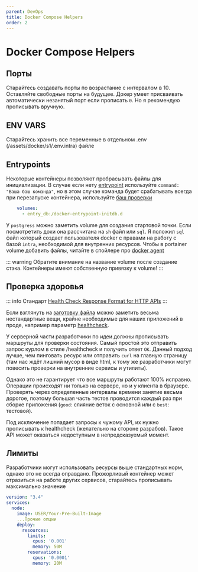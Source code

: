 ```yaml
---
parent: DevOps
title: Docker Compose Helpers
order: 2
---
```


# Docker Compose Helpers

## Порты

Старайтесь создавать порты по возрастание с интервалом в 10. Оставляйте свободные порты на
будущее. Докер умеет присваивать автоматически незанятый порт если прописать `0`. Но я
рекомендую прописывать вручную.

## ENV VARS

Старайтесь хранить все переменные в отдельном .env (/assets/docker/s1/.env.intra) файле

## Entrypoints

Некоторые контейнеры позволяют пробрасывать файлы для инициализации.
В случае если
нету [entrypoint](https://stackoverflow.com/questions/52942913/docker-compose-docker-entrypoint)
используйте `command: "Ваша баш команда"`, но в этом случае
команда будет срабатывать всегда при перезапуске контейнера,
используйте [баш проверки](https://sentry.io/answers/determine-whether-a-file-exists-or-not-in-bash/)

```yaml
    volumes:
      - entry_db:/docker-entrypoint-initdb.d

```

У `postgress` можно заметить volume для создания стартовой точки. Если посмотретить доки она
рассчитана на `sh` файл или `sql`. Я положил `sql` файл который создает пользователя docker с
правами на работу с базой `intra`, необходимой для внутренних ресурсов. Чтобы в portainer
volume добавить файлы, читайте в спойлере про [docker agent](/docs/02_devops/portainer.html)

::: warning
Обратите внимание на название volume после создание стэка. Контейнеры имеют собственную привязку к
volume!
:::

## Проверка здоровья

::: info
Стандарт [Health Check Response Format for HTTP APIs](https://inadarei.github.io/rfc-healthcheck/)
:::

Если взглянуть на [заготовку файла](/assets/docker/s1/docker-compose.yml)
можно заметить весьма нестандартные вещи, крайне необходимые для наших приложений в проде,
например параметр [healthcheck](https://dotsandbrackets.com/docker-health-check-ru/).

У серверной части разработчики по идеи должны прописывать маршруты для проверки состояния. Самый
простой
это отправить запрос курлом в стиле /healthcheck и получить ответ `OK`.
Данный подход лучше, чем пинговать ресурс или отправить `curl` на главную страницу (там нас ждёт
лишний мусор в виде html, к тому же разработчики могут повесить проверки на внутренние сервисы и
утилиты).

Однако это не гарантирует что все маршруты работают 100% исправно. Операции происходят ни только на
сервере, но и у клиента
в браузере. Проверять через определенные интервалы времени занятие весьма дорогое, поэтому большая
часть тестов проводится каждый раз при сборке приложения (`good`: слияние веток с основной или с
`best`: тестовой).

Под исключение попадает запросы к чужому API, их нужно прописывать к healthcheck (желательно на
стороне разрабов).
Такое API может оказаться недоступным
в непредсказуемый момент.

## Лимиты

Разработчики могут использовать ресурсы выше стандартных норм, однако это не всегда оправдано.
Прожорливый контейнер
может отразиться на работе других сервисов, старайтесь прописывать максимально значение

```yaml
version: "3.4"
services:
  node:
    image: USER/Your-Pre-Built-Image
	...Прочие опции
    deploy:
      resources:
        limits:
          cpus: '0.001'
          memory: 50M
        reservations:
          cpus: '0.0001'
          memory: 20M
```

